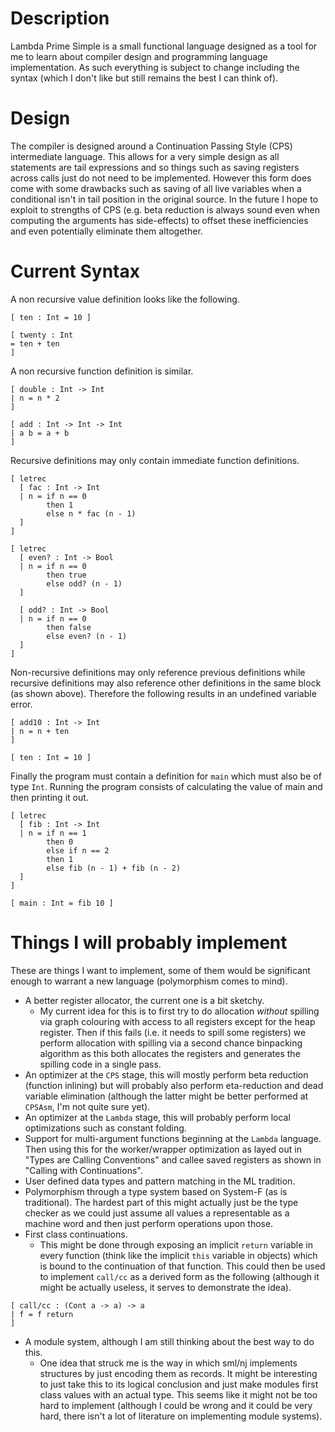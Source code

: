 # Description
Lambda Prime Simple is a small functional language designed as a tool for me to learn about compiler design and programming language implementation.
As such everything is subject to change including the syntax (which I don't like but still remains the best I can think of).

# Design
The compiler is designed around a Continuation Passing Style (CPS) intermediate language.
This allows for a very simple design as all statements are tail expressions and so things such as saving registers across calls just do not need to be implemented.
However this form does come with some drawbacks such as saving of all live variables when a conditional isn't in tail position in the original source.
In the future I hope to exploit to strengths of CPS (e.g. beta reduction is always sound even when computing the arguments has side-effects) to offset these inefficiencies and even potentially eliminate them altogether.

# Current Syntax
A non recursive value definition looks like the following.

```
[ ten : Int = 10 ]

[ twenty : Int
= ten + ten
]
```

A non recursive function definition is similar.

```
[ double : Int -> Int
| n = n * 2
]

[ add : Int -> Int -> Int
| a b = a + b
]
```

Recursive definitions may only contain immediate function definitions.

```
[ letrec
  [ fac : Int -> Int
  | n = if n == 0
        then 1
        else n * fac (n - 1)
  ]
]

[ letrec
  [ even? : Int -> Bool
  | n = if n == 0
        then true
        else odd? (n - 1)
  ]
  
  [ odd? : Int -> Bool
  | n = if n == 0
        then false
        else even? (n - 1)
  ]
]
```

Non-recursive definitions may only reference previous definitions while recursive definitions may also reference other definitions in the same block (as shown above).
Therefore the following results in an undefined variable error.

```
[ add10 : Int -> Int
| n = n + ten
]

[ ten : Int = 10 ]
```

Finally the program must contain a definition for `main` which must also be of type `Int`.
Running the program consists of calculating the value of main and then printing it out.

```
[ letrec
  [ fib : Int -> Int
  | n = if n == 1
        then 0
        else if n == 2
        then 1
        else fib (n - 1) + fib (n - 2)
  ]
]

[ main : Int = fib 10 ]
```

# Things I will probably implement
These are things I want to implement, some of them would be significant enough to warrant a new language (polymorphism comes to mind).
+ A better register allocator, the current one is a bit sketchy.
	- My current idea for this is to first try to do allocation *without* spilling via graph colouring with access to all registers except for the heap register. Then if this fails (i.e. it needs to spill some registers) we perform allocation with spilling via a second chance binpacking algorithm as this both allocates the registers and generates the spilling code in a single pass.
+ An optimizer at the `CPS` stage, this will mostly perform beta reduction (function inlining) but will probably also perform eta-reduction and dead variable elimination (although the latter might be better performed at `CPSAsm`, I'm not quite sure yet).
+ An optimizer at the `Lambda` stage, this will probably perform local optimizations such as constant folding.
+ Support for multi-argument functions beginning at the `Lambda` language. Then using this for the worker/wrapper optimization as layed out in "Types are Calling Conventions" and callee saved registers as shown in "Calling with Continuations".
+ User defined data types and pattern matching in the ML tradition.
+ Polymorphism through a type system based on System-F (as is traditional). The hardest part of this might actually just be the type checker as we could just assume all values a representable as a machine word and then just perform operations upon those.
+ First class continuations.
	- This might be done through exposing an implicit `return` variable in every function (think like the implicit `this` variable in objects) which is bound to the continuation of that function. This could then be used to implement `call/cc` as a derived form as the following (although it might be actually useless, it serves to demonstrate the idea).

```
[ call/cc : (Cont a -> a) -> a
| f = f return
]
```

+ A module system, although I am still thinking about the best way to do this.
	- One idea that struck me is the way in which sml/nj implements structures by just encoding them as records. It might be interesting to just take this to its logical conclusion and just make modules first class values with an actual type. This seems like it might not be too hard to implement (although I could be wrong and it could be very hard, there isn't a lot of literature on implementing module systems).
